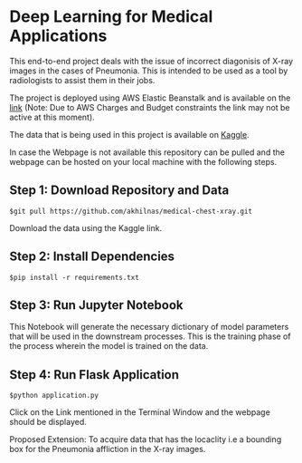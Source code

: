# Deep Learning for Medical Applications

This end-to-end project deals with the issue of incorrect diagonisis of X-ray images in the cases of Pneumonia. This is intended to be used as a tool by radiologists to assist them in their jobs.

The project is deployed using AWS Elastic Beanstalk and is available on the <a href= http://medicalchestxray-env-1.eba-gctyw3df.us-east-2.elasticbeanstalk.com/ >link</a> (Note: Due to AWS Charges and Budget constraints the link may not be active at this moment).

The data that is being used in this project is available on <a href = https://www.kaggle.com/paultimothymooney/chest-xray-pneumonia>Kaggle</a>.

In case the Webpage is not available this repository can be pulled and the webpage can be hosted on your local machine with the following steps.

## Step 1: Download Repository and Data
```
$git pull https://github.com/akhilnas/medical-chest-xray.git
```
Download the data using the Kaggle link.

## Step 2: Install Dependencies
```
$pip install -r requirements.txt
```

## Step 3: Run Jupyter Notebook
This Notebook will generate the necessary dictionary of model parameters that will be used in the downstream processes. This is the training phase of the process wherein the model is trained on the data.

## Step 4: Run Flask Application
```
$python application.py
```
Click on the Link mentioned in the Terminal Window and the webpage should be displayed.



Proposed Extension: To acquire data that has the locaclity i.e a bounding box for the Pneumonia affliction in the X-ray images.

